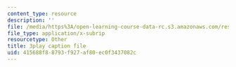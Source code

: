 ```yaml
---
content_type: resource
description: ''
file: /media/https%3A/open-learning-course-data-rc.s3.amazonaws.com/res-6-012-introduction-to-probability-spring-2018/415688f88793f927af80ec0f3437082c_2BttG14vI7c.srt
file_type: application/x-subrip
resourcetype: Other
title: 3play caption file
uid: 415688f8-8793-f927-af80-ec0f3437082c
---
```

